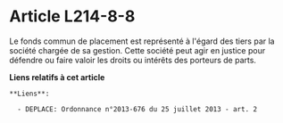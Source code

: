 # Article L214-8-8

Le fonds commun de placement est représenté à l'égard des tiers par la société chargée de sa gestion. Cette société peut agir
en justice pour défendre ou faire valoir les droits ou intérêts des porteurs de parts.

**Liens relatifs à cet article**

	**Liens**:

	  - DEPLACE: Ordonnance n°2013-676 du 25 juillet 2013 - art. 2
